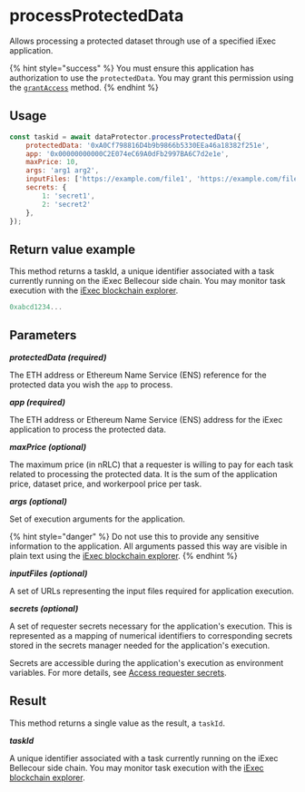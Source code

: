 # processProtectedData

Allows processing a protected dataset through use of a specified iExec application.

{% hint style="success" %}
You must ensure this application has authorization to use the `protectedData`. You may grant this permission using the [`grantAccess`](./grantaccess.md) method.
{% endhint %}


## Usage

```javascript
const taskid = await dataProtector.processProtectedData({
    protectedData: '0xA0Cf798816D4b9b9866b5330EEa46a18382f251e',
    app: '0x00000000000C2E074eC69A0dFb2997BA6C7d2e1e',
    maxPrice: 10,
    args: 'arg1 arg2',
    inputFiles: ['https://example.com/file1', 'https://example.com/file2'],
    secrets: {
        1: 'secret1',
        2: 'secret2'
    },
});
```

## Return value example

This method returns a taskId, a unique identifier associated with a task currently running on the iExec Bellecour side chain. You may monitor task execution with the [iExec blockchain explorer](https://explorer.iex.ec).

```javascript
0xabcd1234...
```

## Parameters

***protectedData (required)***

The ETH address or Ethereum Name Service (ENS) reference for the protected data you wish the `app` to process.

***app (required)***

The ETH address or Ethereum Name Service (ENS) address for the iExec application to process the protected data.

***maxPrice (optional)***

The maximum price (in nRLC) that a requester is willing to pay for each task related to processing the protected data. It is the sum of the application price, dataset price, and workerpool price per task.

***args (optional)***

Set of execution arguments for the application. 

{% hint style="danger" %}
Do not use this to provide any sensitive information to the application. All arguments passed this way are visible in plain text using the [iExec blockchain explorer](https://explorer.iex.ec).
{% endhint %}

***inputFiles (optional)***

A set of URLs representing the input files required for application execution.

***secrets (optional)***

A set of requester secrets necessary for the application's execution. This is represented as a mapping of numerical identifiers to corresponding secrets stored in the secrets manager needed for the application's execution.

Secrets are accessible during the application's execution as environment variables. For more details, see [Access requester secrets](https://protocol.docs.iex.ec/for-developers/confidential-computing/access-confidential-assets/requester-secrets).

## Result

This method returns a single value as the result, a `taskId`.

***taskId***

A unique identifier associated with a task currently running on the iExec Bellecour side chain. You may monitor task execution with the [iExec blockchain explorer](https://explorer.iex.ec).

